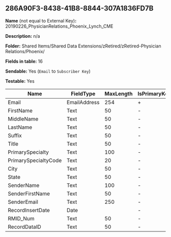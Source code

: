 ## 286A90F3-8438-41B8-8844-307A1836FD7B

**Name** (not equal to External Key)**:** 20190226_PhysicianRelations_Phoenix_Lynch_CME

**Description:** n/a

**Folder:** Shared Items/Shared Data Extensions/zRetired/zRetired-Physician Relations/Phoenix/

**Fields in table:** 16

**Sendable:** Yes (`Email` to `Subscriber Key`)

**Testable:** Yes

| Name | FieldType | MaxLength | IsPrimaryKey | IsNullable | DefaultValue |
| --- | --- | --- | --- | --- | --- |
| Email | EmailAddress | 254 | + | - |  |
| FirstName | Text | 50 | - | + |  |
| MiddleName | Text | 50 | - | + |  |
| LastName | Text | 50 | - | + |  |
| Suffix | Text | 50 | - | + |  |
| Title | Text | 50 | - | + |  |
| PrimarySpecialty | Text | 100 | - | + |  |
| PrimarySpecialtyCode | Text | 20 | - | + |  |
| City | Text | 50 | - | + |  |
| State | Text | 50 | - | + |  |
| SenderName | Text | 100 | - | + |  |
| SenderFirstName | Text | 50 | - | + |  |
| SenderEmail | Text | 250 | - | + |  |
| RecordInsertDate | Date |  | - | + | GETDATE() |
| RMID_Num | Text | 50 | - | + |  |
| RecordDataID | Text | 50 | - | + |  |
